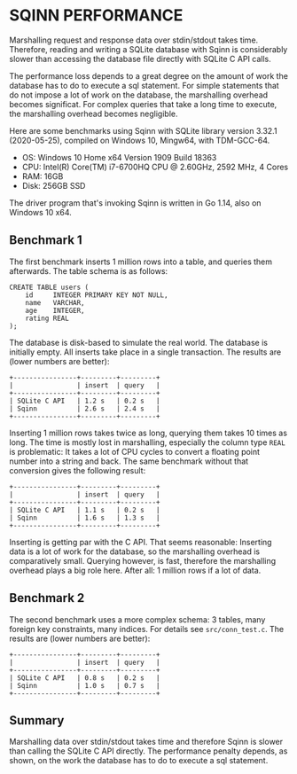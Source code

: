 
SQINN PERFORMANCE
===============================================================================

Marshalling request and response data over stdin/stdout takes time.
Therefore, reading and writing a SQLite database with Sqinn is considerably
slower than accessing the database file directly with SQLite C API calls.

The performance loss depends to a great degree on the amount of work the
database has to do to execute a sql statement. For simple statements that do
not impose a lot of work on the database, the marshalling overhead becomes
significat. For complex queries that take a long time to execute, the
marshalling overhead becomes negligible.

Here are some benchmarks using Sqinn with SQLite library version 3.32.1
(2020-05-25), compiled on Windows 10, Mingw64, with TDM-GCC-64.

- OS: Windows 10 Home x64 Version 1909 Build 18363
- CPU: Intel(R) Core(TM) i7-6700HQ CPU @ 2.60GHz, 2592 MHz, 4 Cores
- RAM: 16GB
- Disk: 256GB SSD

The driver program that's invoking Sqinn is written in Go 1.14, also on
Windows 10 x64.


## Benchmark 1

The first benchmark inserts 1 million rows into a table, and queries them
afterwards. The table schema is as follows:

    CREATE TABLE users (
        id     INTEGER PRIMARY KEY NOT NULL,
        name   VARCHAR,
        age    INTEGER,
        rating REAL
    );

The database is disk-based to simulate the real world. The database is
initially empty. All inserts take place in a single transaction. The results
are (lower numbers are better):

    +----------------+---------+---------+
    |                | insert  | query   |
    +----------------+---------+---------+
    | SQLite C API   | 1.2 s   | 0.2 s   |
    | Sqinn          | 2.6 s   | 2.4 s   |
    +----------------+---------+---------+

Inserting 1 million rows takes twice as long, querying them takes 10 times
as long. The time is mostly lost in marshalling, especially the column type
`REAL` is problematic: It takes a lot of CPU cycles to convert a floating
point number into a string and back. The same benchmark without that
conversion gives the following result:

    +----------------+---------+---------+
    |                | insert  | query   |
    +----------------+---------+---------+
    | SQLite C API   | 1.1 s   | 0.2 s   |
    | Sqinn          | 1.6 s   | 1.3 s   |
    +----------------+---------+---------+

Inserting is getting par with the C API. That seems reasonable: Inserting data
is a lot of work for the database, so the marshalling overhead is
comparatively small. Querying however, is fast, therefore the marshalling
overhead plays a big role here. After all: 1 million rows if a lot of data.


## Benchmark 2

The second benchmark uses a more complex schema: 3 tables, many foreign key
constraints, many indices. For details see `src/conn_test.c`. The results are
(lower numbers are better):

    +----------------+---------+---------+
    |                | insert  | query   |
    +----------------+---------+---------+
    | SQLite C API   | 0.8 s   | 0.2 s   |
    | Sqinn          | 1.0 s   | 0.7 s   |
    +----------------+---------+---------+


## Summary

Marshalling data over stdin/stdout takes time and therefore Sqinn is slower
than calling the SQLite C API directly. The performance penalty depends, as
shown, on the work the database has to do to execute a sql statement.

